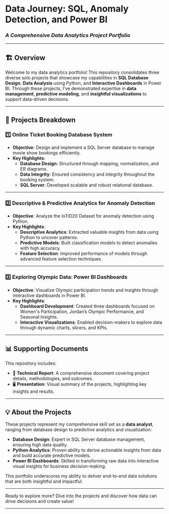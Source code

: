 # **Data Journey: SQL, Anomaly Detection, and Power BI**
### *A Comprehensive Data Analytics Project Portfolio*

---

## 🏗 **Overview**

Welcome to my data analytics portfolio! This repository consolidates three diverse solo projects that showcase my capabilities in **SQL Database Design**, **Data Analysis** using Python, and **Interactive Dashboards** in Power BI. Through these projects, I’ve demonstrated expertise in **data management**, **predictive modeling**, and **insightful visualizations** to support data-driven decisions.

---

## 📂 **Projects Breakdown**

### 1️⃣ **Online Ticket Booking Database System**
- **Objective**: Design and implement a SQL Server database to manage movie show bookings efficiently.
- **Key Highlights**:
  - **Database Design**: Structured through mapping, normalization, and ER diagrams.
  - **Data Integrity**: Ensured consistency and integrity throughout the booking system.
  - **SQL Server**: Developed scalable and robust relational database.

---

### 2️⃣ **Descriptive & Predictive Analytics for Anomaly Detection**
- **Objective**: Analyze the IoTID20 Dataset for anomaly detection using Python.
- **Key Highlights**:
  - **Descriptive Analytics**: Extracted valuable insights from data using Python to uncover patterns.
  - **Predictive Models**: Built classification models to detect anomalies with high accuracy.
  - **Feature Selection**: Improved performance of models through advanced feature selection techniques.

---

### 3️⃣ **Exploring Olympic Data: Power BI Dashboards**
- **Objective**: Visualize Olympic participation trends and insights through interactive dashboards in Power BI.
- **Key Highlights**:
  - **Dashboard Development**: Created three dashboards focused on Women's Participation, Jordan’s Olympic Performance, and Seasonal Insights.
  - **Interactive Visualizations**: Enabled decision-makers to explore data through dynamic charts, slicers, and KPIs.

---

## 📊 **Supporting Documents**
This repository includes:
- 📄 **Technical Report**: A comprehensive document covering project details, methodologies, and outcomes.
- 🖥 **Presentation**: Visual summary of the projects, highlighting key insights and results.

---

## 💡 **About the Projects**
These projects represent my comprehensive skill set as a **data analyst**, ranging from database design to predictive analytics and visualization:
- **Database Design**: Expert in SQL Server database management, ensuring high data quality.
- **Python Analytics**: Proven ability to derive actionable insights from data and build accurate predictive models.
- **Power BI Dashboards**: Skilled in transforming raw data into interactive visual insights for business decision-making.

This portfolio underscores my ability to deliver end-to-end data solutions that are both insightful and impactful.

---

Ready to explore more? Dive into the projects and discover how data can drive decisions and create value!

---
